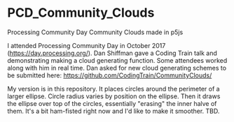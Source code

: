 # PCD_Community_Clouds
Processing Community Day 
Community Clouds made in p5js

I attended Processing Community Day in October 2017 (https://day.processing.org/). 
Dan Shiffman gave a Coding Train talk and demonstrating making a cloud generating function. Some attendees worked along with him in real time. Dan asked for new cloud generating schemes to be submitted here: 
https://github.com/CodingTrain/CommunityClouds/

My version is in this repository. It places circles around the perimeter of a larger ellipse. Circle radius varies by position on the ellipse. Then it draws the ellipse over top of the circles, essentially "erasing" the inner halve of them. It's a bit ham-fisted right now and I'd like to make it smoother. TBD. 
